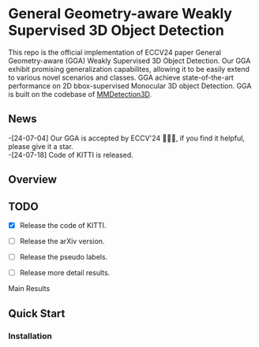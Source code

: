 # General Geometry-aware Weakly Supervised 3D Object Detection

This repo is the official implementation of ECCV24 paper General Geometry-aware (GGA) Weakly Supervised 3D Object Detection. Our GGA exhibit promising generalization capabilites, allowing it to be easily extend to
various novel scenarios and classes. GGA achieve state-of-the-art performance on 2D bbox-supervised Monocular 3D object Detection. GGA is built on the codebase of [MMDetection3D](https://github.com/open-mmlab/mmdetection3d/tree/dev-1.0).

## News
-[24-07-04] Our GGA is accepted by ECCV'24 🎉🎉🎉, if you find it helpful, please give it a star.  
-[24-07-18] Code of KITTI is released.

## Overview  


## TODO  
- [x] Release the code of KITTI.  
- [ ] Release the arXiv version.  
- [ ] Release the pseudo labels.  
- [ ] Release more detail results.  


Main Results

## Quick Start  
### Installation

